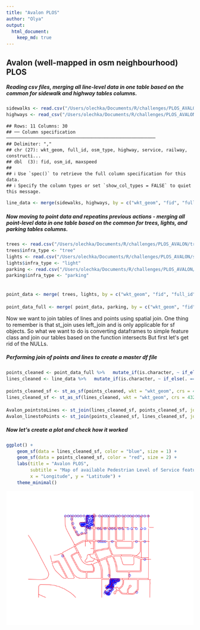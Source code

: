 ```yaml
---
title: "Avalon PLOS"
author: "Olya"
output: 
  html_document:
    keep_md: true
---
```


## Avalon (well-mapped in osm neighbourhood) PLOS


##### Reading csv files, merging all line-level data in one table based on the common for sidewalk and highway tables columns.

```r
sidewalks <- read.csv("/Users/olechka/Documents/R/challenges/PLOS_AVALON/sidewalks.csv")
highways <- read_csv("/Users/olechka/Documents/R/challenges/PLOS_AVALON/highway.csv")
```

```
## Rows: 11 Columns: 30
## ── Column specification ────────────────────────────────────────────────────────
## Delimiter: ","
## chr (27): wkt_geom, full_id, osm_type, highway, service, railway, constructi...
## dbl  (3): fid, osm_id, maxspeed
## 
## ℹ Use `spec()` to retrieve the full column specification for this data.
## ℹ Specify the column types or set `show_col_types = FALSE` to quiet this message.
```

```r
line_data <- merge(sidewalks, highways, by = c("wkt_geom", "fid", "full_id", "osm_id", "osm_type", "highway", "motor_vehicle", "access", "horse", "foot", "lit", "oneway", "surface", "bicycle", "name"), all = TRUE)
```

##### Now moving to point data and repeatins previous actions - merging all point-level data in one table based on the common for trees, lights, and parking tables columns.

```r
trees <- read.csv("/Users/olechka/Documents/R/challenges/PLOS_AVALON/trees.csv")
trees$infra_type <- "tree"
lights <- read.csv("/Users/olechka/Documents/R/challenges/PLOS_AVALON/street_lamp.csv")
lights$infra_type <- "light"
parking <- read.csv("/Users/olechka/Documents/R/challenges/PLOS_AVALON/parking_aisle.csv")
parking$infra_type <- "parking"


point_data <- merge( trees, lights, by = c("wkt_geom", "fid", "full_id", "osm_id", "osm_type", "lit", "infra_type"), all = TRUE)

point_data_full <- merge( point_data, parking, by = c("wkt_geom", "fid", "full_id", "osm_id", "osm_type", "infra_type"), all = TRUE)
```
Now we want to join tables of lines and points using spatial join. One thing to remember is that st_join uses left_join and is only applicable for sf objects. So what we want to do is converting dataframes to simple feature class and join our tables based on the function intersects
But first let's get rid of the NULLs.

##### Performing join of points and lines to create a master df file

```r
points_cleaned <- point_data_full %>%   mutate_if(is.character, ~ if_else(. == "NULL", NA_character_, .))
lines_cleaned <- line_data %>%   mutate_if(is.character, ~ if_else(. == "NULL", NA_character_, .))

points_cleaned_sf <- st_as_sf(points_cleaned, wkt = "wkt_geom", crs = 4326)
lines_cleaned_sf <- st_as_sf(lines_cleaned, wkt = "wkt_geom", crs = 4326)

Avalon_pointstoLines <- st_join(lines_cleaned_sf, points_cleaned_sf, join = st_touches, left = TRUE)
Avalon_linestoPoints <- st_join(points_cleaned_sf, lines_cleaned_sf, join = st_touches, left = TRUE)
```

##### Now let's create a plot and check how it worked

```r
ggplot() +
    geom_sf(data = lines_cleaned_sf, color = "blue", size = 1) +
    geom_sf(data = points_cleaned_sf, color = "red", size = 2) +
    labs(title = "Avalon PLOS",
         subtitle = "Map of available Pedestrian Level of Service features of Avalon",
         x = "Longitude", y = "Latitude") +
    theme_minimal()
```

![](Avalon_PLOS_files/figure-html/unnamed-chunk-4-1.png)<!-- -->
